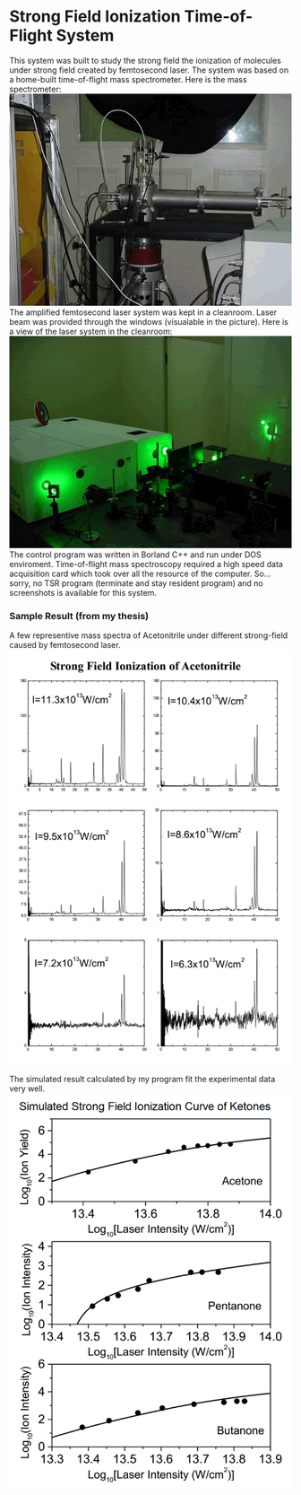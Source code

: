 # Strong Field Ionization Time-of-Flight System
This system was built to study the strong field the ionization of molecules under strong field created by femtosecond laser. The system was based on a home-built time-of-flight mass spectrometer.
Here is the mass spectrometer:
![Time-of-flight mass spectrometer](instruments/feimiaophoto2.jpg)
The amplified femtosecond laser system was kept in a cleanroom.  Laser beam was provided through the windows (visualable in the picture).  Here is a view of the laser system in the cleanroom:
![Laser system](instruments/feimiaophoto1.jpg)
The control program was written in Borland C++ and run under DOS enviroment. Time-of-flight mass spectroscopy required a high speed data acquisition card which took over all the resource of the computer. So... sorry, no TSR program (terminate and stay resident program) and no screenshots 
is available for this system.
### Sample Result (from my thesis)
A few representive mass spectra of Acetonitrile under different strong-field caused by femtosecond laser.
![Acn](figs/acn.png)

The simulated result calculated by my program fit the experimental data very well.
![Ketones](figs/ketones.png)
